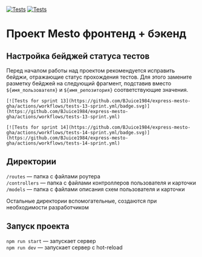 [![Tests](https://github.com/BJuice1984/express-mesto-gha/actions/workflows/tests-13-sprint.yml/badge.svg)](https://github.com/BJuice1984/express-mesto-gha/actions/workflows/tests-13-sprint.yml) [![Tests](https://github.com/BJuice1984/express-mesto-gha/actions/workflows/tests-14-sprint.yml/badge.svg)](https://github.com/BJuice1984/express-mesto-gha/actions/workflows/tests-14-sprint.yml)
# Проект Mesto фронтенд + бэкенд



## Настройка бейджей статуса тестов
Перед началом работы над проектом рекомендуется исправить бейджи, отражающие статус прохождения тестов.
Для этого замените разметку бейджей на следующий фрагмент, подставив вместо `${имя_пользователя}` и `${имя_репозитория}` соответствующие значения.

```
[![Tests for sprint 13](https://github.com/BJuice1984/express-mesto-gha/actions/workflows/tests-13-sprint.yml/badge.svg)](https://github.com/BJuice1984/express-mesto-gha/actions/workflows/tests-13-sprint.yml) 

[![Tests for sprint 14](https://github.com/BJuice1984/express-mesto-gha/actions/workflows/tests-14-sprint.yml/badge.svg)](https://github.com/BJuice1984/express-mesto-gha/actions/workflows/tests-14-sprint.yml)
```


## Директории

`/routes` — папка с файлами роутера  
`/controllers` — папка с файлами контроллеров пользователя и карточки   
`/models` — папка с файлами описания схем пользователя и карточки  
  
Остальные директории вспомогательные, создаются при необходимости разработчиком

## Запуск проекта

`npm run start` — запускает сервер   
`npm run dev` — запускает сервер с hot-reload
